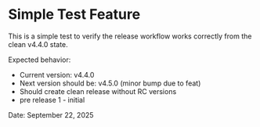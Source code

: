 # Simple Test Feature

This is a simple test to verify the release workflow works correctly from the clean v4.4.0 state.

Expected behavior:

- Current version: v4.4.0
- Next version should be: v4.5.0 (minor bump due to feat)
- Should create clean release without RC versions
- pre release 1 - initial

Date: September 22, 2025
